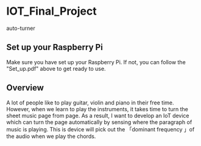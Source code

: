 # IOT_Final_Project
auto-turner
## Set up your Raspberry Pi
Make sure you have set up your Raspberry Pi. If not, you can follow the "Set_up.pdf" above to get ready to use.
## Overview
  A lot of people like to play guitar, violin and piano in their free
time. However, when we learn to play the instruments, it takes time to
turn the sheet music page from page.
  As a result, I want to develop an IoT device which can turn the
page automatically by sensing where the paragraph of music is
playing.
  This is device will pick out the 「dominant frequency 」of the
audio when we play the chords.

